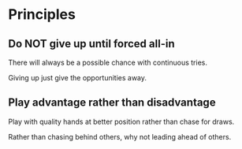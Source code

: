 # Principles

## Do NOT give up until forced all-in

There will always be a possible chance with continuous tries.

Giving up just give the opportunities away.

## Play advantage rather than disadvantage

Play with quality hands at better position rather than chase for draws.

Rather than chasing behind others, why not leading ahead of others.

